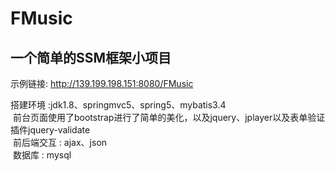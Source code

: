 # FMusic
一个简单的SSM框架小项目 <br>
-
  示例链接: http://139.199.198.151:8080/FMusic <br>
  
  搭建环境 :jdk1.8、springmvc5、spring5、mybatis3.4<br>
  前台页面使用了bootstrap进行了简单的美化，以及jquery、jplayer以及表单验证插件jquery-validate<br>
  前后端交互 : ajax、json<br>
  数据库 : mysql<br>
